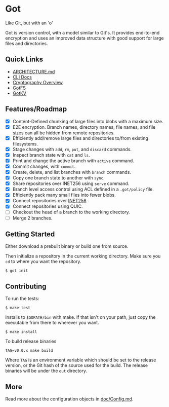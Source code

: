 # Got
Like Git, but with an 'o'

Got is version control, with a model similar to Git's.
It provides end-to-end encryption and uses an improved data structure with good support for large files and directories.

## Quick Links
- [ARCHITECTURE.md](./ARCHITECTURE.md)
- [CLI Docs](./doc/CLI.md)
- [Cryptography Overview](./doc/Cryptography.md)
- [GotFS](./pkg/gotfs/README.md)
- [GotKV](./pkg/gotkv/README.md)

## Features/Roadmap
- [x] Content-Defined chunking of large files into blobs with a maximum size.
- [x] E2E encryption. Branch names, directory names, file names, and file sizes can all be hidden from remote repositories.
- [x] Efficiently add/remove large files and directories to/from existing filesystems.
- [x] Stage changes with `add`, `rm`, `put`, and `discard` commands.
- [x] Inspect branch state with `cat` and `ls`.
- [x] Print and change the active branch with `active` command.
- [x] Commit changes, with `commit`.
- [x] Create, delete, and list branches with `branch` commands.
- [x] Copy one branch state to another with `sync`.
- [x] Share repositories over INET256 using `serve` command.
- [x] Branch level access control using ACL defined in a `.got/policy` file.
- [x] Efficiently pack many small files into fewer blobs.
- [x] Connect repositories over [INET256](https://github.com/inet256/inet256)
- [x] Connect repositories using QUIC.
- [ ] Checkout the head of a branch to the working directory.
- [ ] Merge 2 branches.

## Getting Started
Either download a prebuilt binary or build one from source.

Then initialize a repository in the current working directory.
Make sure you `cd` to where you want the repository.
```shell
$ got init
```

## Contributing
To run the tests:
```shell
$ make test
```

Installs to `$GOPATH/bin` with make.
If that isn't on your path, just copy the executable from there to wherever you want.

```shell
$ make install
```

To build release binaries
```shell
TAG=v0.0.x make build
```
Where `TAG` is an environment variable which should be set to the release version, or the Git hash of the source used for the build.
The release binaries will be under the `out` directory.

## More
Read more about the configuration objects in [doc/Config.md](./doc/Config.md).
